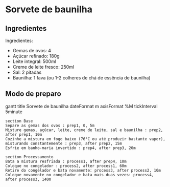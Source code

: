 # Sorvete de baunilha

## Ingredientes

Ingredientes:

- Gemas de ovos: 4
- Açúcar refinado: 180g
- Leite integral: 500ml
- Creme de leite fresco: 250ml
- Sal: 2 pitadas
- Baunilha: 1 fava (ou 1-2 colheres de chá de essência de baunilha)

## Modo de preparo

gantt
    title Sorvete de baunilha
    dateFormat m
    axisFormat %M
    tickInterval 5minute

    section Base
    Separe as gemas dos ovos : prep1, 0, 5m
    Misture gemas, açúcar, leite, creme de leite, sal e baunilha : prep2, after prep1, 10m
    Cozinhe a mistura em fogo baixo (76°C ou até produzir bastante vapor), misturando constantemente : prep3, after prep2, 15m
    Esfrie em banho-maria invertido : prep4, after prep3, 20m

    section Processamento
    Bata a mistura resfriada : process1, after prep4, 10m
    Coloque no congelador : process2, after process1, 60m
    Retire do congelador e bata novamente: process3, after process2, 10m
    Coloque novamente no congelador e bata mais duas vezes: process4, after process3, 140m